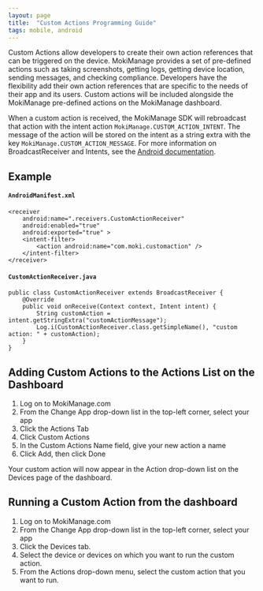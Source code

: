 ```yaml
---
layout: page
title:  "Custom Actions Programming Guide"
tags: mobile, android
---
```


Custom Actions allow developers to create their own action references that can be triggered on  the device. MokiManage provides a set of pre-defined actions such as taking screenshots, getting  logs, getting device location, sending messages, and checking compliance. Developers have  the flexibility add their own action references that are specific to the needs of their app and its  users. Custom actions will be included alongside the MokiManage pre-defined actions on the  MokiManage dashboard.

When a custom action is received, the MokiManage SDK will rebroadcast that action with the intent action `MokiManage.CUSTOM_ACTION_INTENT`. The message of the action will be stored on the intent as a string extra with the  key `MokiManage.CUSTOM_ACTION_MESSAGE`. For more information on BroadcastReceiver and  Intents, see the [Android documentation](http://developer.android.com/reference/android/content/BroadcastReceiver.html).

## Example

#### `AndroidManifest.xml`

    <receiver
        android:name=".receivers.CustomActionReceiver"
        android:enabled="true"
        android:exported="true" >
        <intent-filter>
            <action android:name="com.moki.customaction" />
        </intent-filter>
    </receiver>

#### `CustomActionReceiver.java`

    public class CustomActionReceiver extends BroadcastReceiver {
        @Override
        public void onReceive(Context context, Intent intent) {
            String customAction = intent.getStringExtra("customActionMessage");
            Log.i(CustomActionReceiver.class.getSimpleName(), "custom action: " + customAction);
        }
    }

## Adding Custom Actions to the Actions List on the Dashboard

1. Log on to MokiManage.com
1. From the Change App drop-down list in the top-left corner, select your app
1. Click the Actions Tab
1. Click Custom Actions
1. In the Custom Actions Name field, give your new action a name
1. Click Add, then click Done

Your custom action will now appear in the Action drop-down list on the Devices page of the dashboard.

## Running a Custom Action from the dashboard

1. Log on to MokiManage.com
1. From the Change App drop-down list in the top-left corner, select your app
1. Click the Devices tab.
1. Select the device or devices on which you want to run the custom action.
1. From the  Actions  drop-down menu, select the custom action that you want to run.